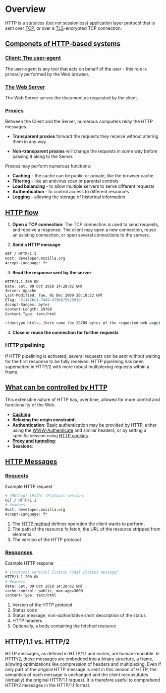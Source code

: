 # Overview

HTTP is a stateless (but not sessionless) application layer protocol that is
sent over [TCP](https://developer.mozilla.org/en-US/docs/Glossary/TCP),
or over a [TLS](https://developer.mozilla.org/en-US/docs/Glossary/TLS)-encrypted
TCP connection.

<!-- Componets of HTTP-based systems{{{ -->
## [Componets of HTTP-based systems](https://developer.mozilla.org/en-US/docs/Web/HTTP/Overview#components_of_http-based_systems)

### [Client: The user-agent](https://developer.mozilla.org/en-US/docs/Web/HTTP/Overview#client_the_user-agent)

The user-agent is any tool that acts on behalf of the user - this role is
primarily performed by the Web browser.

### [The Web Server](https://developer.mozilla.org/en-US/docs/Web/HTTP/Overview#the_web_server)

The Web Server serves the document as requested by the client.

### [Proxies](https://developer.mozilla.org/en-US/docs/Web/HTTP/Overview#proxies)

Between the Client and the Server, numerous computers relay the HTTP messages.

- **Transparent proxies** forward the requests they receive without altering
them in any way.

- **Non-transparent proxies** will change the requests in some way before
passing it along to the Server.

Proxies may perform numerous functions:
- **Caching** - the cache can be public or private, like the browser cache
- **Filtering** - like an antivirus scan or parental controls
- **Load balancing** - to allow multiple servers to serve different requests
- **Authentication** - to control access to different resources
- **Logging** - allowing the storage of historical information
<!--}}}-->

<!-- HTTP flow{{{ -->
## [HTTP flow](https://developer.mozilla.org/en-US/docs/Web/HTTP/Overview#http_flow)

1. **Open a TCP connection**: The TCP connection is used to send requests, and
   receive a response. The client may open a new connection, reuse an existing
   connection, or open several connections to the servers.

2. **Send a HTTP message**:

```sh
GET / HTTP/1.1
Host: developer.mozilla.org
Accept-Language: fr
```

3. **Read the response sent by the server**:

```sh
HTTP/1.1 200 OK
Date: Sat, 09 Oct 2010 14:28:02 GMT
Server: Apache
Last-Modified: Tue, 01 Dec 2009 20:18:22 GMT
ETag: "51142bc1-7449-479b075b2891b"
Accept-Ranges: bytes
Content-Length: 29769
Content-Type: text/html

<!doctype html>… (here come the 29769 bytes of the requested web page)
```

4. **Close or reuse the connection for further requests**

### HTTP pipelining

If HTTP pipelining is activated, several requests can be sent without waiting
for the first response to be fully received. HTTP pipelining has been
superseded in HTTP/2 with more robust multiplexing requests within a frame. 
<!--}}}-->

<!-- What can be controlled by HTTP{{{-->
## [What can be controlled by HTTP](https://developer.mozilla.org/en-US/docs/Web/HTTP/Overview#what_can_be_controlled_by_http)

This extensible nature of HTTP has, over time, allowed for more control and functionality of the Web.

- **[Caching](https://developer.mozilla.org/en-US/docs/Web/HTTP/Caching)**:
- **Relaxing the origin constraint**: 
- **Authentication**: Basic authentication may be provided by HTTP, either using the [WWW-Authenticate](https://developer.mozilla.org/en-US/docs/Web/HTTP/Headers/WWW-Authenticate)
  and similar headers, or by setting a specific session using [HTTP cookies](https://developer.mozilla.org/en-US/docs/Web/HTTP/Cookies).
- **[Proxy and tunneling](https://developer.mozilla.org/en-US/docs/Web/HTTP/Proxy_servers_and_tunneling)**:
- **Sessions**:

<!--}}}-->

<!-- HTTP Messages {{{-->
## [HTTP Messages](https://developer.mozilla.org/en-US/docs/Web/HTTP/Overview#http_messages)

<!-- Requests{{{-->
### [Requests](https://developer.mozilla.org/en-US/docs/Web/HTTP/Overview#requests)

Example HTTP request
```sh
# [Method] [Path] [Protocol version]
GET / HTTP/1.1
# Headers
Host: developer.mozilla.org
Accept-Language: fr
```

1. The [HTTP method](https://developer.mozilla.org/en-US/docs/Web/HTTP/Methods) defines
   operation the client wants to perform.
2. The path of the resource fo fetch; the URL of the resource stripped from elements.
3. The version of the HTTP protocol
<!--}}}-->

<!-- Responses {{{-->
### [Responses](https://developer.mozilla.org/en-US/docs/Web/HTTP/Overview#responses)

Example HTTP respone

```sh
# [Protocol version] [Status code] [Status message]
HTTP/1.1 200 OK
# Headers
date: Sat, 09 Oct 2010 14:28:02 GMT
cache-control: public, max-age=3600
content-Type: text/html
```

1. Version of the HTTP protocol
2. Status code
3. Status message, non-authoritative short description of the status
4. HTTP headers
5. Optionally, a body containing the fetched resource
<!--}}}-->
<!--}}}-->

## HTTP/1.1 vs. HTTP/2

HTTP messages, as defined in HTTP/1.1 and earlier, are human-readable. In HTTP/2, these messages
are embedded into a binary structure, a frame, allowing optimizations like compression of headers
and multiplexing. Even if only part of the original HTTP message is sent in this version of HTTP,
the semantics of each message is unchanged and the client reconstitutes (virtually) the original
HTTP/1.1 request. It is therefore useful to comprehend HTTP/2 messages in the HTTP/1.1 format.
